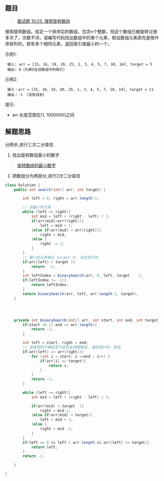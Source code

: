 ## 题目

> [面试题 10.03. 搜索旋转数组](https://leetcode-cn.com/problems/search-rotate-array-lcci/)

搜索旋转数组。给定一个排序后的数组，包含n个整数，但这个数组已被旋转过很多次了，次数不详。请编写代码找出数组中的某个元素，假设数组元素原先是按升序排列的。若有多个相同元素，返回索引值最小的一个。

示例1:

```
 输入: arr = [15, 16, 19, 20, 25, 1, 3, 4, 5, 7, 10, 14], target = 5
 输出: 8（元素5在该数组中的索引）
```

示例2:

```
 输入：arr = [15, 16, 19, 20, 25, 1, 3, 4, 5, 7, 10, 14], target = 11
 输出：-1 （没有找到）
```

提示:

* arr 长度范围在[1, 1000000]之间

## 解题思路

分两步,进行三次二分查找

1. 找出旋转数组最小的数字

> [旋转数组的最小数字](https://books.ironblog.cn/#/books/get_offer/11_旋转数组的最小数字)

1. 把数组分为两部分,进行2次二分查找

```java
class Solution {
    public int search(int[] arr, int target) {

        int left = 0, right = arr.length-1;

        // 找最小的元素
        while (left <= right){
            int mid = left + (right - left) / 2;
            if(arr[mid]>arr[right]){
                left = mid + 1;
            }else if(arr[mid] < arr[right]){
                right = mid;
            }else {
                right -= 1;
            }
        }
        // 最小的元素都比 target 大, 肯定找不到
        if(arr[left] > target ){
            return  -1;
        }
        int leftIndex = binarySearch(arr, 0, left, target    );
        if(leftIndex != -1){
            return leftIndex;
        }
        return binarySearch(arr, left, arr.length-1, target);
    }




    private int binarySearch(int[] arr, int start, int end, int target){
        if(start <0 || end >= arr.length){
            return -1;
        }

        int left = start, right = end;
        // 首尾相同不确定是不是完全递增数组, 退回至O(N) 查找
        if(arr[left] == arr[right]){
            for (int i = start; i <=end ; i++) {
                if(arr[i] == target){
                    return i;
                }
            }
            return -1;
        }

        while (left <= right){
            int mid = left + (right - left) / 2;

            if(arr[mid] > target  ){
                right = mid-1;
            }else if(arr[mid] < target){
                left = mid + 1;
            }else {
                right = mid -1;
            }
        }
        if(left >= 0 && left < arr.length && arr[left] == target){
            return left;
        }
        return -1;

    }

}
```

